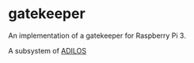 # gatekeeper

An implementation of a gatekeeper for Raspberry Pi 3.

A subsystem of [ADILOS](https://github.com/bitsanity/ADILOS)
